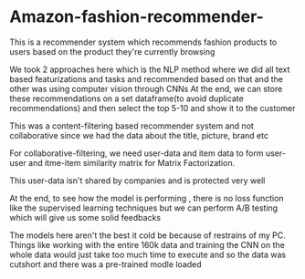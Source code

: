 # Amazon-fashion-recommender-
This is a recommender system which recommends fashion products to users based on the product they're currently browsing

We took 2 approaches here which is the NLP method where we did all text based featurizations and tasks and recommended based on that and the other was using computer vision through CNNs At the end, we can store these recommendations on a set dataframe(to avoid duplicate recommendations) and then select the top 5-10 and show it to the customer

This was a content-filtering based recommender system and not collaborative since we had the data about the title, picture, brand etc

For collaborative-filtering, we need user-data and item data to form user-user and itme-item similarity matrix for Matrix Factorization.

This user-data isn't shared by companies and is protected very well

At the end, to see how the model is performing , there is no loss function like the supervised learning techniques but we can perform A/B testing which will give us some solid feedbacks

The models here aren't the best it cold be because of restrains of my PC. Things like working with the entire 160k data and training the CNN on the whole data would just take too much time to execute and so the data was cutshort and there was a pre-trained modle loaded
